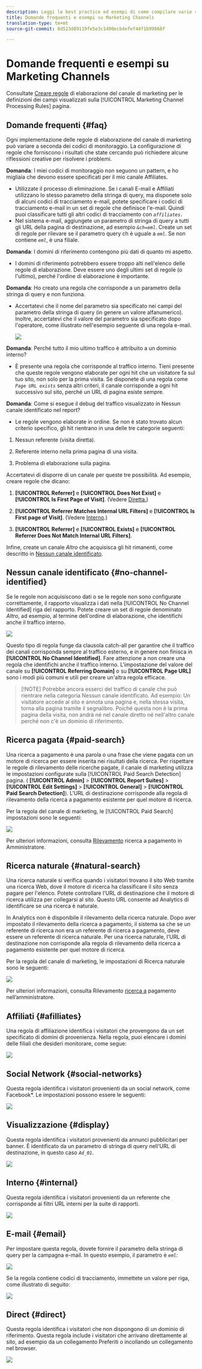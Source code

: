 ```yaml
---
description: Leggi le best practice ed esempi di come compilare varie regole che puoi impostare per i tuoi canali di marketing.
title: Domande frequenti e esempi su Marketing Channels
translation-type: tm+mt
source-git-commit: 8d523d89119fe5e3c1490ecb4efef44f1b99868f

---
```



# Domande frequenti e esempi su Marketing Channels

Consultate [Creare regole](/help/components/c-marketing-channels/mc-proc-rules/t-rules.md) di elaborazione del canale di marketing per le definizioni dei campi visualizzati sulla [!UICONTROL Marketing Channel Processing Rules] pagina.

## Domande frequenti {#faq}

Ogni implementazione delle regole di elaborazione del canale di marketing può variare a seconda dei codici di monitoraggio. La configurazione di regole che forniscono i risultati che state cercando può richiedere alcune riflessioni creative per risolvere i problemi.

**Domanda**: I miei codici di monitoraggio non seguono un pattern, e ho migliaia che devono essere specificati per il mio canale Affiliates.

* Utilizzate il processo di eliminazione. Se i canali E-mail e Affiliati utilizzano lo stesso parametro della stringa di query, ma disponete solo di alcuni codici di tracciamento e-mail, potete specificare i codici di tracciamento e-mail in un set di regole che definisce l&#39;e-mail. Quindi puoi classificare tutti gli altri codici di tracciamento con *`affiliates.`*
* Nel sistema e-mail, aggiungete un parametro di stringa di query a tutti gli URL della pagina di destinazione, ad esempio *`&ch=eml`*. Create un set di regole per rilevare se il parametro query ch è uguale a *`eml`*. Se non contiene *`eml`*, è una filiale.

**Domanda**: I domini di riferimento contengono più dati di quanto mi aspetto.

* I domini di riferimento potrebbero essere troppo alti nell&#39;elenco delle regole di elaborazione. Deve essere uno degli ultimi set di regole (o l&#39;ultimo), perché l&#39;ordine di elaborazione è importante.

**Domanda**: Ho creato una regola che corrisponde a un parametro della stringa di query e non funziona.

* Accertatevi che il nome del parametro sia specificato nei campi del parametro della stringa di query (in genere un valore alfanumerico). Inoltre, accertatevi che il valore del parametro sia specificato dopo l&#39;operatore, come illustrato nell&#39;esempio seguente di una regola e-mail.

   ![](assets/example_email.png)

**Domanda**: Perché tutto il mio ultimo traffico è attribuito a un dominio interno?

* È presente una regola che corrisponde al traffico interno. Tieni presente che queste regole vengono elaborate per ogni hit che un visitatore fa sul tuo sito, non solo per la prima visita. Se disponete di una regola come *`Page URL exists`* senza altri criteri, il canale corrisponde a ogni hit successivo sul sito, perché un URL di pagina esiste sempre.

**Domanda**: Come si esegue il debug del traffico visualizzato in Nessun canale identificato nel report?

* Le regole vengono elaborate in ordine. Se non è stato trovato alcun criterio specifico, gli hit rientrano in una delle tre categorie seguenti:

1. Nessun referente (visita diretta).

2. Referente interno nella prima pagina di una visita.

3. Problema di elaborazione sulla pagina.

Accertatevi di disporre di un canale per queste tre possibilità. Ad esempio, creare regole che dicano:

1. **[!UICONTROL Referrer]** e **[!UICONTROL Does Not Exist]** e **[!UICONTROL Is First Page of Visit]**. (Vedere [Diretta.](/help/components/c-marketing-channels/mc-faq/c-faq.md))

2. **[!UICONTROL Referrer Matches Internal URL Filters]** e **[!UICONTROL Is First page of Visit]**. (Vedere [Interno](/help/components/c-marketing-channels/mc-faq/c-faq.md).)

3. **[!UICONTROL Referrer]** e **[!UICONTROL Exists]** e **[!UICONTROL Referrer Does Not Match Internal URL Filters]**.

Infine, create un canale *Altro* che acquisisca gli hit rimanenti, come descritto in [Nessun canale identificato](/help/components/c-marketing-channels/mc-faq/c-faq.md#no-channel-identified).

## Nessun canale identificato {#no-channel-identified}

Se le regole non acquisiscono dati o se le regole non sono configurate correttamente, il rapporto visualizza i dati nella [!UICONTROL No Channel Identified] riga del rapporto. Potete creare un set di regole denominato *Altro*, ad esempio, al termine dell&#39;ordine di elaborazione, che identifichi anche il traffico interno.

![](assets/example_other.png)

Questo tipo di regola funge da clausola catch-all per garantire che il traffico dei canali corrisponda sempre al traffico esterno, e in genere non finisca in **[!UICONTROL No Channel Identified]**. Fare attenzione a non creare una regola che identifichi anche il traffico interno. L&#39;impostazione del valore del canale su **[!UICONTROL Referring Domain]** o su **[!UICONTROL Page URL]** sono i modi più comuni e utili per creare un&#39;altra regola efficace.

> [!NOTE] Potrebbe ancora esserci del traffico di canale che può rientrare nella categoria Nessun canale identificato. Ad esempio: Un visitatore accede al sito e annota una pagina e, nella stessa visita, torna alla pagina tramite il segnalibro. Poiché questa non è la prima pagina della visita, non andrà né nel canale diretto né nell&#39;altro canale perché non c&#39;è un dominio di riferimento.

## Ricerca pagata {#paid-search}

Una ricerca a pagamento è una parola o una frase che viene pagata con un motore di ricerca per essere inserita nei risultati della ricerca. Per rispettare le regole di rilevamento delle ricerche pagate, il canale di marketing utilizza le impostazioni configurate sulla [!UICONTROL Paid Search Detection] pagina. ( **[!UICONTROL Admin]** > **[!UICONTROL Report Suites]** > **[!UICONTROL Edit Settings]** > **[!UICONTROL General]** > **[!UICONTROL Paid Search Detection]**). L&#39;URL di destinazione corrisponde alla regola di rilevamento della ricerca a pagamento esistente per quel motore di ricerca.

Per la regola del canale di marketing, le [!UICONTROL Paid Search] impostazioni sono le seguenti:

![](assets/example_paid_search.png)

Per ulteriori informazioni, consulta [Rilevamento](https://docs.adobe.com/content/help/en/analytics/admin/admin-tools/paid-search-detection/paid-search-detection.html) ricerca a pagamento in Amministratore.

## Ricerca naturale {#natural-search}

Una ricerca naturale si verifica quando i visitatori trovano il sito Web tramite una ricerca Web, dove il motore di ricerca ha classificare il sito senza pagare per l&#39;elenco. Potete controllare l’URL di destinazione che il motore di ricerca utilizza per collegarsi al sito. Questo URL consente ad Analytics di identificare se una ricerca è naturale.

In Analytics non è disponibile il rilevamento della ricerca naturale. Dopo aver impostato il rilevamento della ricerca a pagamento, il sistema sa che se un referente di ricerca non era un referente di ricerca a pagamento, deve essere un referente di ricerca naturale. Per una ricerca naturale, l&#39;URL di destinazione non corrisponde alla regola di rilevamento della ricerca a pagamento esistente per quel motore di ricerca.

Per la regola del canale di marketing, le impostazioni di Ricerca naturale sono le seguenti:

![](assets/example_natural_search.png)

Per ulteriori informazioni, consulta Rilevamento [ricerca a](https://docs.adobe.com/content/help/en/analytics/admin/admin-tools/paid-search-detection/paid-search-detection.html) pagamento nell’amministratore.

## Affiliati {#afilliates}

Una regola di affiliazione identifica i visitatori che provengono da un set specificato di domini di provenienza. Nella regola, puoi elencare i domini delle filiali che desideri monitorare, come segue:

![](assets/example_affiliates.png)

## Social Network {#social-networks}

Questa regola identifica i visitatori provenienti da un social network, come Facebook*. Le impostazioni possono essere le seguenti:

![](assets/example_social.png)

## Visualizzazione {#display}

Questa regola identifica i visitatori provenienti da annunci pubblicitari per banner. È identificato da un parametro di stringa di query nell&#39;URL di destinazione, in questo caso *`Ad_01`*.

![](assets/example_display.png)

## Interno {#internal}

Questa regola identifica i visitatori provenienti da un referente che corrisponde ai filtri URL interni per la suite di rapporti.

![](assets/example_internal.png)

## E-mail {#email}

Per impostare questa regola, dovete fornire il parametro della stringa di query per la campagna e-mail. In questo esempio, il parametro è *`eml`*:

![](assets/example_email.png)

Se la regola contiene codici di tracciamento, immettete un valore per riga, come illustrato di seguito:

![](assets/tracking_code.png)

## Direct {#direct}

Questa regola identifica i visitatori che non dispongono di un dominio di riferimento. Questa regola include i visitatori che arrivano direttamente al sito, ad esempio da un collegamento Preferiti o incollando un collegamento nel browser.

![](assets/example_direct.png)

